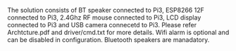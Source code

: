 The solution consists of BT speaker connected to Pi3, ESP8266 12F connected to Pi3, 2.4Ghz RF mouse connected to Pi3, LCD display connected to Pi3 and USB camera connecetd to Pi3. Please refer Archtcture.pdf and driver/cmd.txt for more details. Wifi alarm is optional and can be disabled in configuration. Bluetooth speakers are manadatory.
